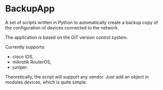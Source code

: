# BackupApp

A set of scripts written in Python to automatically create a backup copy of the configuration of devices connected to the network.

The application is based on the GIT version control system.

Currently supports:
- cisco IOS,
- mikrotik RouterOS,
- juniper.

Theoretically, the script will support any vendor. Just add an object in modules.devices, which is quite simple.
